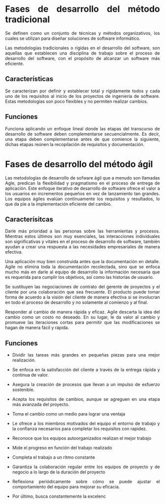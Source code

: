 <div align="justify">

# Fases de desarrollo del método tradicional
Se definen como un conjunto de técnicas y métodos organizativos, los cuales se utilizan para diseñar soluciones de software informático.

Las metodologías tradicionales o rígidas en el desarrollo del software, son aquellas que establecen una disciplina de trabajo sobre el proceso de desarrollo del software, con el propósito de alcanzar un software más eficiente.
## Características
Se caracterizan por definir y establecer total y rígidamente todos y cada uno de los requisitos al inicio de los proyectos de ingeniería de software. Estas metodologías son poco flexibles y no permiten realizar cambios.
## Funciones
Funciona aplicando un enfoque lineal donde las etapas del transcurso de desarrollo de software deben complementarse secuencialmente. Es decir, una etapa deben complementarse antes de que comience la siguiente, dichas etapas reúnen la recopilación de requisitos y documentación.

# Fases de desarrollo del método ágil
Las metodologías de desarrollo de sofware ágil que a menudo son llamadas Agle, predican la flexibilidad y pragmatismo en el proceso de entrega de aplicación. Este enfoque iterativo de desarrollo de software ofrece el valor a los usuarios en incrementos pequeños en vez de lanzamiento tan grandes. Los equipos ágiles evalúan continuamente los requisitos y resultados, lo que da pie a la implementación eficiente del cambio.
## Caracterísitcas


Darle más prioridad a las personas sobre las herramientas y procesos. Mientras estos últimos son muy esenciales, las interacciones individuales son significativas y vitales en el proceso de desarrollo de software, también ayudan a crear una respuesta a las necesidades empresariales de manera efectiva. 

Una aplicación muy bien construida antes que la documentación en detalle. Agile no elimina toda la documentación recolectada, sino que se enfoca mucho más en darle al equipo de desarrollo la información necesaria que es requerida para cumplir los objetivos, así como las historias de usuario.

Se sustituyen las negociaciones de contrato del gerente de proyectos y el cliente por una colaboración que sea frecuente. El producto puede tomar forma de acuerdo a la visión del cliente de manera efectiva si se involucran en todo el proceso de desarrollo y no solamente al comienzo y al final. 

Responder al cambio de manera rápida y eficaz. Agile descarta la idea del cambio como un costo no deseado. En su lugar, le da valor al cambio y promueve las iteraciones cortas para permitir que las modificaciones se hagan de manera fácil y rápida.

## Funciones
- Dividir las tareas más grandes en pequeñas piezas para una mejor realización.

- Se enfoca en la satisfacción del cliente a través de la entrega rápida y continua de valor. 
- Asegura la creación de procesos que llevan a un impulso de esfuerzo sostenible.
- Acepta los requisitos de cambios, aunque se agreguen en una etapa más avanzada del proyecto. 
- Toma el cambio como un medio para lograr una ventaja 
- Le ofrece a los miembros motivados del equipo el entorno de trabajo y la confianza necesarios para completar los requisitos con rapidez.
- Reconoce que los equipos autoorganizados realizan el mejor trabajo
- Mide el progreso en función del trabajo realizado
- Completa el trabajo a un ritmo constante
- Garantiza la colaboración regular entre los equipos de proyecto y de negocio a lo largo de la duración del proyecto
- Reflexiona periódicamente sobre cómo se puede ajustar el comportamiento del equipo para mejorar su eficacia.
- Por último, busca constantemente la excelenc
</div>